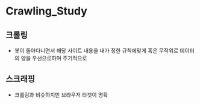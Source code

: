 # Crawling_Study



## 크롤링

- 봇이 돌아다니면서 해당 사이트 내용을 내가 정한 규칙에맞게 혹은 무작위로 데이터의 양을 우선으로하며 주기적으로 



## 스크래핑

- 크롤링과 비슷하지만 브라우저 타겟이 명확